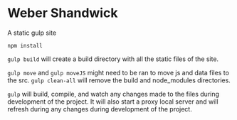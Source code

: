 # Weber Shandwick

A static gulp site

`npm install`

`gulp build` will create a build directory with all the static files of the site.

`gulp move` and `gulp moveJS` might need to be ran to move js and data files to the src.
`gulp clean-all` will remove the build and node_modules directories.

`gulp` will build, compile, and watch any changes made to the files during development
of the project. It will also start a proxy local server and will refresh during any changes
during development of the project.
